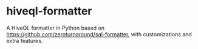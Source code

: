 # hiveql-formatter
A HiveQL formatter in Python based on https://github.com/zeroturnaround/sql-formatter, with customizations and extra features.
